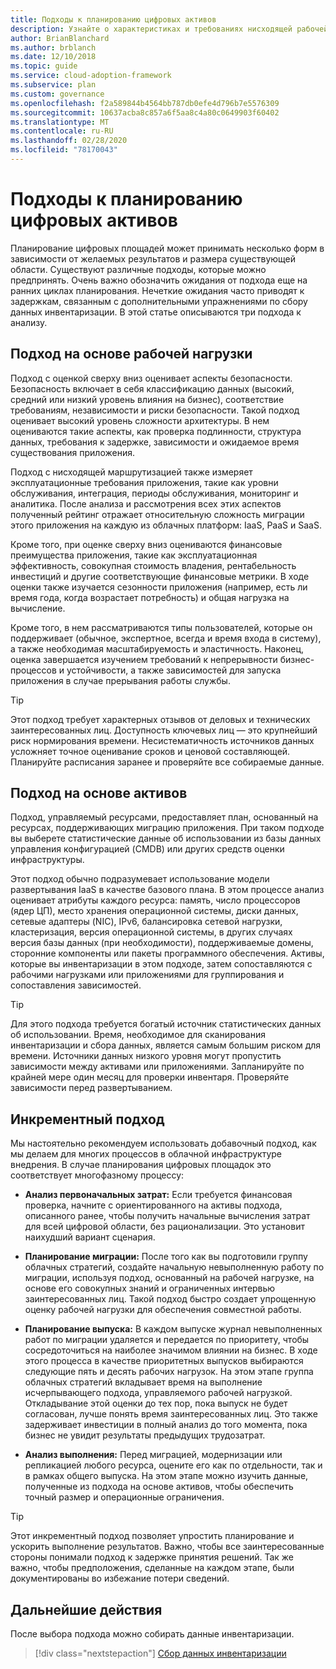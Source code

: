 ```yaml
---
title: Подходы к планированию цифровых активов
description: Узнайте о характеристиках и требованиях нисходящей рабочей нагрузки, управляемых ресурсами или добавочных подходах к планированию цифровых площадок.
author: BrianBlanchard
ms.author: brblanch
ms.date: 12/10/2018
ms.topic: guide
ms.service: cloud-adoption-framework
ms.subservice: plan
ms.custom: governance
ms.openlocfilehash: f2a589844b4564bb787db0efe4d796b7e5576309
ms.sourcegitcommit: 10637acba8c857a6f5aa8c4a80c0649903f60402
ms.translationtype: MT
ms.contentlocale: ru-RU
ms.lasthandoff: 02/28/2020
ms.locfileid: "78170043"
---
```

# <a name="approaches-to-digital-estate-planning"></a>Подходы к планированию цифровых активов

Планирование цифровых площадей может принимать несколько форм в зависимости от желаемых результатов и размера существующей области. Существуют различные подходы, которые можно предпринять. Очень важно обозначить ожидания от подхода еще на ранних циклах планирования. Нечеткие ожидания часто приводят к задержкам, связанным с дополнительными упражнениями по сбору данных инвентаризации. В этой статье описываются три подхода к анализу.

## <a name="workload-driven-approach"></a>Подход на основе рабочей нагрузки

Подход с оценкой сверху вниз оценивает аспекты безопасности. Безопасность включает в себя классификацию данных (высокий, средний или низкий уровень влияния на бизнес), соответствие требованиям, независимости и риски безопасности. Такой подход оценивает высокий уровень сложности архитектуры. В нем оцениваются такие аспекты, как проверка подлинности, структура данных, требования к задержке, зависимости и ожидаемое время существования приложения.

Подход с нисходящей маршрутизацией также измеряет эксплуатационные требования приложения, такие как уровни обслуживания, интеграция, периоды обслуживания, мониторинг и аналитика. После анализа и рассмотрения всех этих аспектов полученный рейтинг отражает относительную сложность миграции этого приложения на каждую из облачных платформ: IaaS, PaaS и SaaS.

Кроме того, при оценке сверху вниз оцениваются финансовые преимущества приложения, такие как эксплуатационная эффективность, совокупная стоимость владения, рентабельность инвестиций и другие соответствующие финансовые метрики. В ходе оценки также изучается сезонности приложения (например, есть ли время года, когда возрастает потребность) и общая нагрузка на вычисление.

Кроме того, в нем рассматриваются типы пользователей, которые он поддерживает (обычное, экспертное, всегда и время входа в систему), а также необходимая масштабируемость и эластичность. Наконец, оценка завершается изучением требований к непрерывности бизнес-процессов и устойчивости, а также зависимостей для запуска приложения в случае прерывания работы службы.

> [!TIP]
> Этот подход требует характерных отзывов от деловых и технических заинтересованных лиц. Доступность ключевых лиц — это крупнейший риск нормирования времени. Несистематичность источников данных усложняет точное оценивание сроков и ценовой составляющей. Планируйте расписания заранее и проверяйте все собираемые данные.

## <a name="asset-driven-approach"></a>Подход на основе активов

Подход, управляемый ресурсами, предоставляет план, основанный на ресурсах, поддерживающих миграцию приложения. При таком подходе вы выберете статистические данные об использовании из базы данных управления конфигурацией (CMDB) или других средств оценки инфраструктуры.

Этот подход обычно подразумевает использование модели развертывания IaaS в качестве базового плана. В этом процессе анализ оценивает атрибуты каждого ресурса: память, число процессоров (ядер ЦП), место хранения операционной системы, диски данных, сетевые адаптеры (NIC), IPv6, балансировка сетевой нагрузки, кластеризация, версия операционной системы, в других случаях версия базы данных (при необходимости), поддерживаемые домены, сторонние компоненты или пакеты программного обеспечения. Активы, которые вы инвентаризации в этом подходе, затем сопоставляются с рабочими нагрузками или приложениями для группирования и сопоставления зависимостей.

> [!TIP]
> Для этого подхода требуется богатый источник статистических данных об использовании. Время, необходимое для сканирования инвентаризации и сбора данных, является самым большим риском для времени. Источники данных низкого уровня могут пропустить зависимости между активами или приложениями. Запланируйте по крайней мере один месяц для проверки инвентаря. Проверяйте зависимости перед развертыванием.

## <a name="incremental-approach"></a>Инкрементный подход

Мы настоятельно рекомендуем использовать добавочный подход, как мы делаем для многих процессов в облачной инфраструктуре внедрения. В случае планирования цифровых площадок это соответствует многофазному процессу:

- **Анализ первоначальных затрат:** Если требуется финансовая проверка, начните с ориентированного на активы подхода, описанного ранее, чтобы получить начальные вычисления затрат для всей цифровой области, без рационализации. Это установит наихудший вариант сценария.

- **Планирование миграции:** После того как вы подготовили группу облачных стратегий, создайте начальную невыполненную работу по миграции, используя подход, основанный на рабочей нагрузке, на основе его совокупных знаний и ограниченных интервью заинтересованных лиц. Такой подход быстро создает упрощенную оценку рабочей нагрузки для обеспечения совместной работы.

- **Планирование выпуска:** В каждом выпуске журнал невыполненных работ по миграции удаляется и передается по приоритету, чтобы сосредоточиться на наиболее значимом влиянии на бизнес. В ходе этого процесса в качестве приоритетных выпусков выбираются следующие пять и десять рабочих нагрузок. На этом этапе группа облачных стратегий вкладывает время на выполнение исчерпывающего подхода, управляемого рабочей нагрузкой. Откладывание этой оценки до тех пор, пока выпуск не будет согласован, лучше понять время заинтересованных лиц. Это также задерживает инвестиции в полный анализ до того момента, пока бизнес не увидит результаты предыдущих трудозатрат.

- **Анализ выполнения:** Перед миграцией, модернизации или репликацией любого ресурса, оцените его как по отдельности, так и в рамках общего выпуска. На этом этапе можно изучить данные, полученные из подхода на основе активов, чтобы обеспечить точный размер и операционные ограничения.

> [!TIP]
> Этот инкрементный подход позволяет упростить планирование и ускорить выполнение результатов. Важно, чтобы все заинтересованные стороны понимали подход к задержке принятия решений. Так же важно, чтобы предположения, сделанные на каждом этапе, были документированы во избежание потери сведений.

## <a name="next-steps"></a>Дальнейшие действия

После выбора подхода можно собирать данные инвентаризации.

> [!div class="nextstepaction"]
> [Сбор данных инвентаризации](./inventory.md)
